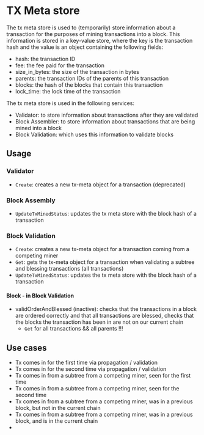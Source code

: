 # TX Meta store

The tx meta store is used to (temporarily) store information about a transaction for the purposes of
mining transactions into a block. This information is stored in a key-value store, where the key is
the transaction hash and the value is an object containing the following fields:
- hash: the transaction ID
- fee: the fee paid for the transaction
- size_in_bytes: the size of the transaction in bytes 
- parents: the transaction IDs of the parents of this transaction
- blocks: the hash of the blocks that contain this transaction
- lock_time: the lock time of the transaction

The tx meta store is used in the following services:
- Validator: to store information about transactions after they are validated 
- Block Assembler: to store information about transactions that are being mined into a block
- Block Validation: which uses this information to validate blocks

## Usage

### Validator
- `Create`: creates a new tx-meta object for a transaction (deprecated)

### Block Assembly
- `UpdateTxMinedStatus`: updates the tx meta store with the block hash of a transaction

### Block Validation
- `Create`: creates a new tx-meta object for a transaction coming from a competing miner
- `Get`: gets the tx-meta object for a transaction when validating a subtree and blessing transactions (all transactions)
- `UpdateTxMinedStatus`: updates the tx meta store with the block hash of a transaction

#### Block - in Block Validation
- validOrderAndBlessed (inactive): checks that the transactions in a block are ordered correctly and that all transactions are blessed, checks that the blocks the transaction has been in are not on our current chain
  - `Get` for all transactions && all parents !!!

## Use cases
- Tx comes in for the first time via propagation / validation
- Tx comes in for the second time via propagation / validation
- Tx comes in from a subtree from a competing miner, seen for the first time
- Tx comes in from a subtree from a competing miner, seen for the second time
- Tx comes in from a subtree from a competing miner, was in a previous block, but not in the current chain
- Tx comes in from a subtree from a competing miner, was in a previous block, and is in the current chain
- 
